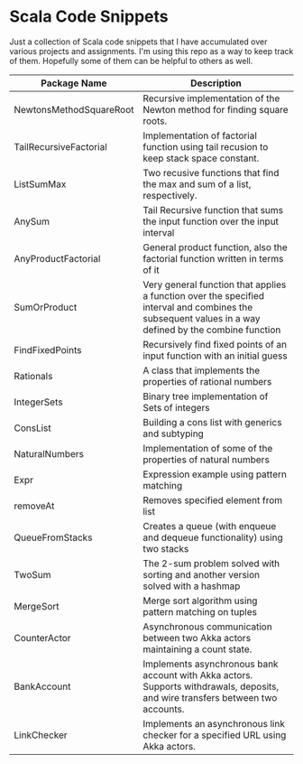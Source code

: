 Scala Code Snippets
===================

Just a collection of Scala code snippets that I have accumulated over various projects and assignments.  I'm using this repo as a way to keep track of them. Hopefully some of them can be helpful to others as well.


| Package Name  |  Description |
| ------------- | ------------- |
| NewtonsMethodSquareRoot  | Recursive implementation of the Newton method for finding square roots.  |
| TailRecursiveFactorial | Implementation of factorial function using tail recusion to keep stack space constant.  |
| ListSumMax  |  Two recusive functions that find the max and sum of a list, respectively. |
| AnySum | Tail Recursive function that sums the input function over the input interval |
| AnyProductFactorial | General product function, also the factorial function written in terms of it |
| SumOrProduct | Very general function that applies a function over the specified interval and combines the subsequent values in a way defined by the combine function |
| FindFixedPoints| Recursively find fixed points of an input function with an initial guess |
| Rationals | A class that implements the properties of rational numbers |
| IntegerSets | Binary tree implementation of Sets of integers |
| ConsList | Building a cons list with generics and subtyping |
| NaturalNumbers | Implementation of some of the properties of natural numbers |
| Expr | Expression example using pattern matching |
| removeAt | Removes specified element from list |
|QueueFromStacks| Creates a queue (with enqueue and dequeue functionality) using two stacks|
|TwoSum| The 2-sum problem solved with sorting and another version solved with a hashmap|
| MergeSort | Merge sort algorithm using pattern matching on tuples |
| CounterActor | Asynchronous communication between two Akka actors maintaining a count state. |
| BankAccount | Implements asynchronous bank account with Akka actors.  Supports withdrawals, deposits, and wire transfers between two accounts.
| LinkChecker | Implements an asynchronous link checker for a specified URL using Akka actors. |
